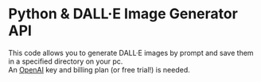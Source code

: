 # Python & DALL·E Image Generator API

This code allows you to generate DALL·E images by prompt and save them in a specified directory on your pc.  <br />
An [OpenAI](https://openai.com/api/) key and billing plan (or free trial!) is needed.
